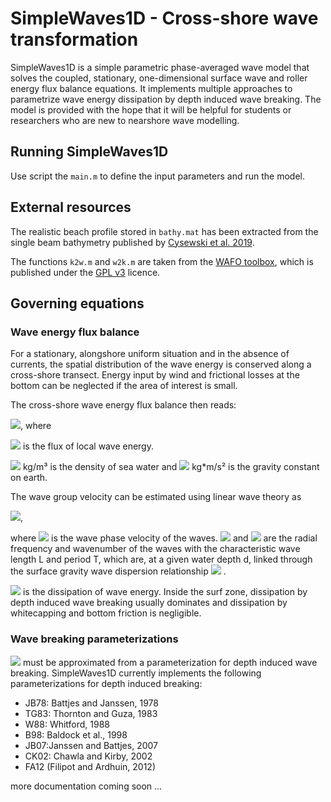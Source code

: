 # SimpleWaves1D - Cross-shore wave transformation

SimpleWaves1D is a simple parametric phase-averaged wave model that solves the coupled, stationary, one-dimensional surface wave and roller energy flux balance equations.
It implements multiple approaches to parametrize wave energy dissipation by depth induced wave breaking.
The model is provided with the hope that it will be helpful for students or researchers who are new to nearshore wave modelling.

## Running SimpleWaves1D
Use script the `main.m` to define the input parameters and run the model.

## External resources
The realistic beach profile stored in `bathy.mat` has been extracted from the single beam bathymetry published by [Cysewski et al. 2019](https://doi.org/10.1594/PANGAEA.898407).  

The functions `k2w.m` and `w2k.m` are taken from the [WAFO toolbox](http://www.maths.lth.se/matstat/wafo), which is published under the [GPL v3](http://www.gnu.org/licenses/) licence.

## Governing equations

### Wave energy flux balance
For a stationary, alongshore uniform situation and in the absence of currents, the spatial distribution of the wave energy is conserved along a cross-shore transect. 
Energy input by wind and frictional losses at the bottom can be neglected if the area of interest is small. 

The cross-shore wave energy flux balance then reads:

<img src="https://render.githubusercontent.com/render/math?math=\frac{\partial F_w}{\partial x} = -D_w">, where 

<img src="https://render.githubusercontent.com/render/math?math=F_w = E_w c_g = \frac{1}{8}\rho g H_{rms} c_g"> is the flux of local wave energy.

<img src="https://render.githubusercontent.com/render/math?math=\rho=1025"> kg/m³ is the density of sea water and <img src="https://render.githubusercontent.com/render/math?math=g=9.81"> kg*m/s² is the gravity constant on earth.

The wave group velocity can be estimated using linear wave theory as  

<img src="https://render.githubusercontent.com/render/math?math=c_g = c_p \ (0.5 + \frac{k \ d}{\sinh(2 k \ d )})">,

where <img src="https://render.githubusercontent.com/render/math?math=c_p = \frac{\omega}{k}"> is the wave phase velocity of the waves. <img src="https://render.githubusercontent.com/render/math?math=\omega = 2 \pi /T"> and <img src="https://render.githubusercontent.com/render/math?math=k = 2 \pi /L"> are the radial frequency and wavenumber of the waves with the characteristic wave length L and period T, which are, at a given water depth d, linked through the surface gravity wave dispersion relationship
<img src="https://render.githubusercontent.com/render/math?math=\omega^2 = g k \ \tanh(kd) "> .

<img src="https://render.githubusercontent.com/render/math?math=D_w"> is the dissipation of wave energy. 
Inside the surf zone, dissipation by depth induced wave breaking usually dominates and dissipation by whitecapping and bottom friction is negligible.

### Wave breaking parameterizations

<img src="https://render.githubusercontent.com/render/math?math=D_w"> must be approximated from a parameterization for depth induced wave breaking. SimpleWaves1D currently implements the following parameterizations for depth induced breaking:
* JB78: Battjes and Janssen, 1978
* TG83: Thornton and Guza, 1983
* W88: Whitford, 1988
* B98: Baldock et al., 1998
* JB07:Janssen and Battjes, 2007
* CK02: Chawla and Kirby, 2002
* FA12 (Filipot and Ardhuin, 2012)


more documentation coming soon ...
